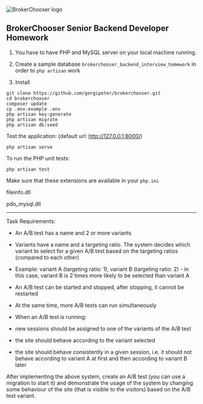 
  

<img  src="https://brokerchooser.com/images/brokerchooser-og-image.jpg"  alt="BrokerChooser logo">

  

  

## BrokerChooser Senior Backend Developer Homework

  

1) You have to have PHP and MySQL server on your local machine running.

  

2) Create a sample database `brokerchooser_backend_interview_homework` in order to `php artisan` work


  3) Install

    git clone https://github.com/gergipeter/brokerchooser.git
    cd brokerchooser
    composer update
    cp .env.example .env
    php artisan key:generate
    php artisan migrate
    php artisan db:seed

Test the application: (default url: http://127.0.0.1:8000/)

    php artisan serve

To run the PHP unit tests:

  

    php artisan test

  

Make sure that these extensions are available in your `php.ini`

  

fileinfo.dll

pdo_mysql.dll

  
  

***

Task Requirements:

  

- An A/B test has a name and 2 or more variants

  

- Variants have a name and a targeting ratio. The system decides which variant to select for a given A/B test based on the targeting ratios (compared to each other)

  

- Example: variant A (targeting ratio: 1), variant B (targeting ratio: 2) - in this case, variant B is 2 times more likely to be selected than variant A

  

- An A/B test can be started and stopped, after stopping, it cannot be restarted

  

- At the same time, more A/B tests can run simultaneously

  

- When an A/B test is running:

  

- new sessions should be assigned to one of the variants of the A/B test

  

- the site should behave according to the variant selected

  

- the site should behave consistently in a given session, i.e. it should not behave according to variant A at first and then according to variant B later

  

  

After implementing the above system, create an A/B test (you can use a migration to start it) and demonstrate the usage of the system by changing some behaviour of the site (that is visible to the visitors) based on the A/B test variant.
